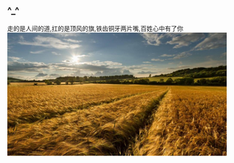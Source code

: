[prop:title]: ^_^
[prop:date]: 2019年9月11日
[prop:tags]: life

## ^_^<br>
走的是人间的道,扛的是顶风的旗,铁齿铜牙两片嘴,百姓心中有了你<br>
<img src='https://raw.githubusercontent.com/qq443672581/qq443672581.github.io/master/imgs/201909/bg.jpg' />
